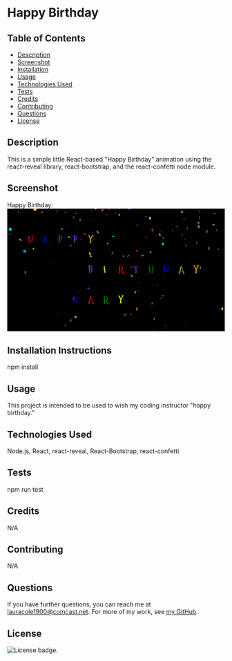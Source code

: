 # Happy Birthday

  ## Table of Contents

  * [Description](#description)
  * [Screenshot](#screenshot)
  * [Installation](#installation)
  * [Usage](#usage)
  * [Technologies Used](#technologies)
  * [Tests](#tests)
  * [Credits](#credits)
  * [Contributing](#contributing)
  * [Questions](#questions)
  * [License](#license)

  ## Description

  This is a simple little React-based "Happy Birthday" animation using the react-reveal library, react-bootstrap, and the react-confetti node module.

  ## Screenshot

  Happy Birthday:
  ![Happy birthday](images/happy-birthday-screenshot.png)

  ## Installation Instructions

  npm install

  ## Usage

  This project is intended to be used to wish my coding instructor "happy birthday."

  ## Technologies Used

  Node.js, React, react-reveal, React-Bootstrap, react-confetti

  ## Tests

  npm run test

  ## Credits

  N/A

  ## Contributing

  N/A

  ## Questions

  If you have further questions, you can reach me at lauracole1900@comcast.net. For more of my work, see [my GitHub](https://github.com/LauraCole1900).

  ## License

  ![License badge](https://img.shields.io/badge/license-MIT-brightgreen).
